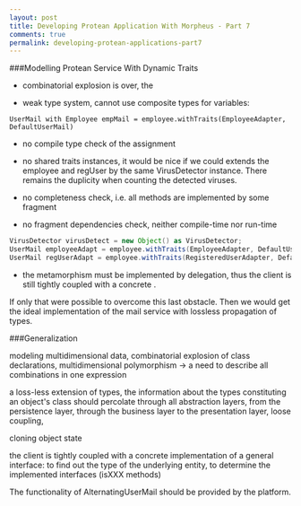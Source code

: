 ```yaml
---
layout: post
title: Developing Protean Application With Morpheus - Part 7
comments: true
permalink: developing-protean-applications-part7
---
```


###Modelling Protean Service With Dynamic Traits

- combinatorial explosion is over, the

- weak type system, cannot use composite types for variables:
```
UserMail with Employee empMail = employee.withTraits(EmployeeAdapter, DefaultUserMail)
```

- no compile type check of the assignment

- no shared traits instances, it would be nice if we could extends the employee and regUser by
 the same VirusDetector instance. There remains the duplicity when counting the detected viruses.

- no completeness check, i.e. all methods are implemented by some fragment
- no fragment dependencies check, neither compile-time nor run-time

```groovy
VirusDetector virusDetect = new Object() as VirusDetector;
UserMail employeeAdapt = employee.withTraits(EmployeeAdapter, DefaultUserMail, virusDetect)
UserMail regUserAdapt = employee.withTraits(RegisteredUserAdapter, DefaultUserMail, virusDetect)
```
- the metamorphism must be implemented by delegation, thus the client is still
tightly coupled with a concrete .

If only that were possible to overcome this last obstacle. Then we would get
the ideal implementation of the mail service with lossless propagation of types.

###Generalization

modeling multidimensional data, combinatorial explosion of class declarations,
multidimensional polymorphism -> a need to describe all combinations in one expression

a loss-less extension of types, the information about the types constituting
an object's class should percolate through all abstraction layers,
from the persistence layer, through the business layer to the presentation layer,
loose coupling,

cloning object state

the client is tightly coupled with a concrete implementation of a general interface:
to find out the type of the underlying entity, to determine the implemented
interfaces (isXXX methods)

The functionality of AlternatingUserMail should be provided by the platform.
